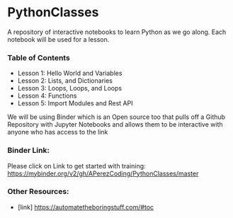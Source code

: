 # PythonClasses
A repository of interactive notebooks to learn Python as we go along. Each notebook will be used for a lesson.

### Table of Contents
* Lesson 1: Hello World and Variables
* Lesson 2: Lists, and Dictionaries
* Lesson 3: Loops, Loops, and Loops
* Lesson 4: Functions
* Lesson 5: Import Modules and Rest API

We will be using Binder which is an Open source too that pulls off a Github Repository with Jupyter Notebooks and allows them to be interactive with anyone who has access to the link

### __Binder Link:__

Please click on Link to get started with training:
https://mybinder.org/v2/gh/APerezCoding/PythonClasses/master

### Other Resources:
* [link] https://automatetheboringstuff.com/#toc
